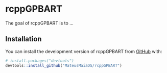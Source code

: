 
<!-- README.md is generated from README.Rmd. Please edit that file -->

# rcppGPBART

<!-- badges: start -->
<!-- badges: end -->

The goal of rcppGPBART is to …

## Installation

You can install the development version of rcppGPBART from
[GitHub](https://github.com/) with:

``` r
# install.packages("devtools")
devtools::install_github("MateusMaiaDS/rcppGPBART")
```
